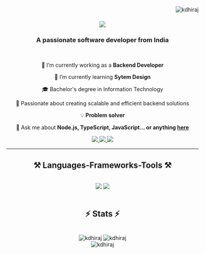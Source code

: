 <img align="right" src="https://komarev.com/ghpvc/?username=kdhiraj&label=Profile%20views&color=0e75b6&style=flat" alt="kdhiraj" /> 

<h1 align="center">
    <img src="https://readme-typing-svg.herokuapp.com/?font=Righteous&size=35&center=true&vCenter=true&width=500&height=70&duration=4000&lines=Hi+There!+👋;+I'm+Dhiraj+Kumar!;" />
</h1>

<h3 align="center">A passionate software developer from India</h3>

<br/>

<div align="center">

 🔭 I’m currently working as a  **Backend Developer**
 
 🌱 I’m currently learning **Sytem Design**
 
🎓 Bachelor's degree in Information Technology<br/>

🌟 Passionate about creating scalable and efficient backend solutions<br/>

💡 **Problem solver** 
 


💬 Ask me about **Node.js, TypeScript, JavaScript... or anything [here](https://github.com/Kdhiraj/Kdhiraj/discussions/)**


 </div>
 
<div align="center"> 
  <a href="mailto:kdhiraj3776@gmail.com">
    <img src="https://img.shields.io/badge/Gmail-333333?style=for-the-badge&logo=gmail&logoColor=red" />
  </a>
  <a href="https://www.linkedin.com/in/dhiraj-kumar-38b387169/" target="_blank">
    <img src="https://img.shields.io/badge/LinkedIn-0077B5?style=for-the-badge&logo=linkedin&logoColor=white" target="_blank" />
  </a>
  <a href="https://github.com/Kdhiraj" target="_blank">
     <img src="https://img.shields.io/badge/Portfolio-FF5722?style=for-the-badge&logo=todoist&logoColor=white" target="_blank" /> <!-- sqlite, safari, google-chrome are other good icon options -->
  </a>
</div>

 <hr/>
 
<h2 align="center">⚒️ Languages-Frameworks-Tools ⚒️</h2>
<br/>
<div align="center">
    <img src="https://skillicons.dev/icons?i=html,css,tailwind,react,nextjs,bootstrap,vscode,git,github" />
    <img src="https://skillicons.dev/icons?i=nodejs,python,javascript,typescript,express,firebase,mongodb,mysql,postgresql,nest,aws,postman,redis,kafka,rabbitmq,elasticsearch,grafana,go,cpp,graphql,docker,nginx,fastapi" /><br>
</div>

<br/>

<h2 align="center">⚡ Stats ⚡</h2>
<br>
<div align=center>
<img src="https://github-readme-stats.vercel.app/api/top-langs?username=kdhiraj&show_icons=true&locale=en&layout=compact" alt="kdhiraj" />
<img src="https://github-readme-stats.vercel.app/api?username=kdhiraj&show_icons=true&locale=en" alt="kdhiraj" /><br/>
<img  src="https://github-readme-streak-stats.herokuapp.com/?user=kdhiraj&" alt="kdhiraj" />


</div>

<br/><br/>


<br/>
